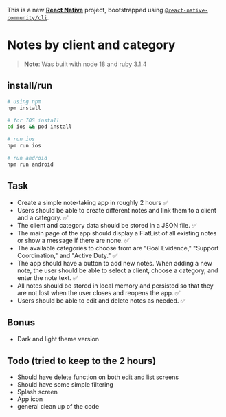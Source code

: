This is a new [**React Native**](https://reactnative.dev) project, bootstrapped using [`@react-native-community/cli`](https://github.com/react-native-community/cli).

# Notes by client and category

> **Note**: Was built with node 18 and ruby 3.1.4

## install/run

```bash
# using npm
npm install

# for IOS install
cd ios && pod install

# run ios
npm run ios

# run android
npm run android
```

## Task

- Create a simple note-taking app in roughly 2 hours ✅
- Users should be able to create different notes and link them to a client and a category. ✅
- The client and category data should be stored in a JSON file. ✅
- The main page of the app should display a FlatList of all existing notes or show a message if there are none. ✅
- The available categories to choose from are "Goal Evidence," "Support Coordination," and "Active Duty." ✅
- The app should have a button to add new notes. When adding a new note, the user should be able to select a client, choose a category, and enter the note text. ✅
- All notes should be stored in local memory and persisted so that they are not lost when the user closes and reopens the app. ✅
- Users should be able to edit and delete notes as needed. ✅

## Bonus

- Dark and light theme version

## Todo (tried to keep to the 2 hours)

- Should have delete function on both edit and list screens
- Should have some simple filtering
- Splash screen
- App icon
- general clean up of the code
